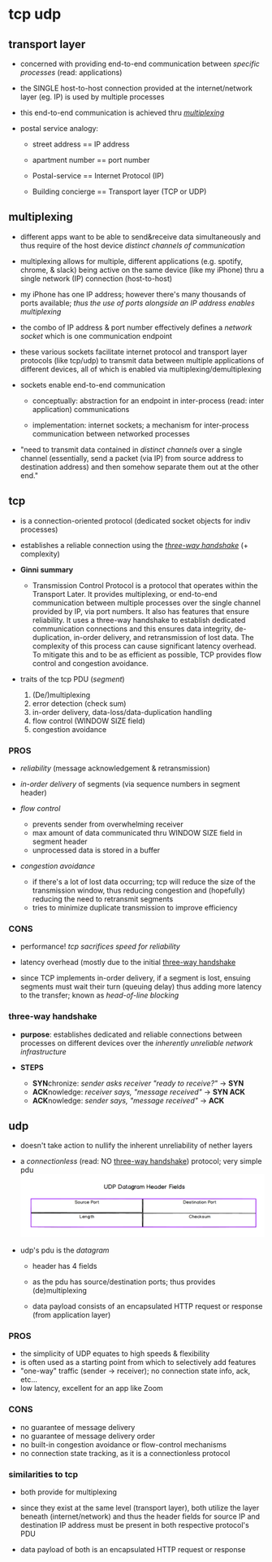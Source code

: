 # tcp udp

## transport layer

  - concerned with providing end-to-end communication between *specific processes* (read: applications)

  - the SINGLE host-to-host connection provided at the internet/network layer (eg. IP) is used by multiple processes

  - this end-to-end communication is achieved thru [_multiplexing_](#multiplexing)

  - postal service analogy:

    - street address     == IP address
    - apartment number   == port number

    - Postal-service     == Internet Protocol (IP)
    - Building concierge == Transport layer (TCP or UDP)


## multiplexing

  - different apps want to be able to send&receive data simultaneously and thus require of the host device _distinct channels of communication_

  - multiplexing allows for multiple, different applications (e.g. spotify, chrome, & slack) being active on the same device (like my iPhone) thru a single network (IP) connection (host-to-host)

  - my iPhone has one IP address; however there's many thousands of ports available; _thus the use of ports alongside an IP address enables multiplexing_

  - the combo of IP address & port number effectively defines a *network socket* which is one communication endpoint

  - these various sockets facilitate internet protocol and transport layer protocols (like tcp/udp) to transmit data between multiple applications of different devices, all of which is enabled via multiplexing/demultiplexing

  - sockets enable end-to-end communication

    - conceptually: abstraction for an endpoint in inter-process (read: inter application) communications

    - implementation: internet sockets; a mechanism for inter-process communication between networked processes

  - "need to transmit data contained in _distinct channels_ over a single channel (essentially, send a packet (via IP) from source address to destination address) and then somehow separate them out at the other end."

## tcp

  - is a connection-oriented protocol (dedicated socket objects for indiv processes)
  - establishes a reliable connection using the [_three-way handshake_](#three-way-handshake) (+ complexity)

  - **Ginni summary**
    - Transmission Control Protocol is a protocol that operates within the Transport Later. It provides multiplexing, or end-to-end communication between multiple processes over the single channel provided by IP, via port numbers. It also has features that ensure reliability. It uses a three-way handshake to establish dedicated communication connections and this ensures data integrity, de-duplication, in-order delivery, and retransmission of lost data. The complexity of this process can cause significant latency overhead. To mitigate this and to be as efficient as possible, TCP provides flow control and congestion avoidance.

  - traits of the tcp PDU (_segment_)

    1. (De/)multiplexing
    2. error detection (check sum)
    3. in-order delivery, data-loss/data-duplication handling
    4. flow control (WINDOW SIZE field)
    5. congestion avoidance

### PROS

  - _reliability_ (message acknowledgement & retransmission)
  - _in-order delivery_ of segments (via sequence numbers in segment header)

  - _flow control_
    - prevents sender from overwhelming receiver
    - max amount of data communicated thru WINDOW SIZE field in segment header
    - unprocessed data is stored in a buffer

  - _congestion avoidance_
    - if there's a lot of lost data occurring; tcp will reduce the size of the transmission window, thus reducing congestion and (hopefully) reducing the need to retransmit segments
    - tries to minimize duplicate transmission to improve efficiency

### CONS

  - performance! _tcp sacrifices speed for reliability_

  - latency overhead (mostly due to the initial [three-way handshake](#three-way-handshake)
  - since TCP implements in-order delivery, if a segment is lost, ensuing segments
  must wait their turn (queuing delay) thus adding more latency to the transfer;  known as _head-of-line blocking_

### three-way handshake

  - **purpose**: establishes dedicated and reliable connections between processes on different devices over the _inherently unreliable network infrastructure_

  - **STEPS**
    - **SYN**chronize: _sender asks receiver "ready to receive?"_ -> **SYN**
    - **ACK**nowledge: _receiver says, "message received"_ -> **SYN ACK**
    - **ACK**nowledge: _sender says, "message received"_   -> **ACK**

## udp

  - doesn't take action to nullify the inherent unreliability of nether layers

  - a _connectionless_ (read: NO [three-way handshake](#three-way-handshake)) protocol; very simple pdu ![udp header](./transport-udp-datagram-header.png)

  - udp's pdu is the *datagram*

    - header has 4 fields

    - as the pdu has source/destination ports; thus provides (de)multiplexing

    - data payload consists of an encapsulated HTTP request or response (from application layer)

### PROS
  - the simplicity of UDP equates to high speeds & flexibility
  - is often used as a starting point from which to selectively add features
  - "one-way" traffic (sender -> receiver); no connection state info, ack, etc...
  - low latency, excellent for an app like Zoom

### CONS
  - no guarantee of message delivery
  - no guarantee of message delivery order
  - no built-in congestion avoidance or flow-control mechanisms
  - no connection state tracking, as it is a connectionless protocol

### similarities to tcp

  - both provide for multiplexing

  - since they exist at the same level (transport layer), both utilize the layer beneath (internet/network) and thus the header fields for source IP and destination IP address must be present in both respective protocol's PDU

  - data payload of both is an encapsulated HTTP request or response

